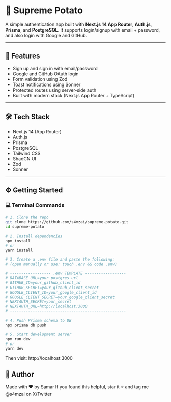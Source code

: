 # 🥔 Supreme Potato

A simple authentication app built with **Next.js 14 App Router**, **Auth.js**, **Prisma**, and **PostgreSQL**. It supports login/signup with email + password, and also login with Google and GitHub.

---

## 🚀 Features

- Sign up and sign in with email/password
- Google and GitHub OAuth login
- Form validation using Zod
- Toast notifications using Sonner
- Protected routes using server-side auth
- Built with modern stack (Next.js App Router + TypeScript)

---

## 🛠 Tech Stack

- Next.js 14 (App Router)
- Auth.js
- Prisma
- PostgreSQL
- Tailwind CSS
- ShadCN UI
- Zod
- Sonner

---

## ⚙️ Getting Started

### 💻 Terminal Commands

```bash
# 1. Clone the repo
git clone https://github.com/s4mzai/supreme-potato.git
cd supreme-potato

# 2. Install dependencies
npm install
# or
yarn install

# 3. Create a .env file and paste the following:
# (open manually or use: touch .env && code .env)

# ------------------ .env TEMPLATE ------------------
# DATABASE_URL=your_postgres_url
# GITHUB_ID=your_github_client_id
# GITHUB_SECRET=your_github_client_secret
# GOOGLE_CLIENT_ID=your_google_client_id
# GOOGLE_CLIENT_SECRET=your_google_client_secret
# NEXTAUTH_SECRET=your_secret
# NEXTAUTH_URL=http://localhost:3000
# ---------------------------------------------------

# 4. Push Prisma schema to DB
npx prisma db push

# 5. Start development server
npm run dev
# or
yarn dev
```

Then visit: http://localhost:3000




## 🧠 Author
Made with ❤️ by Samar
If you found this helpful, star it ⭐ and tag me @s4mzai on X/Twitter
